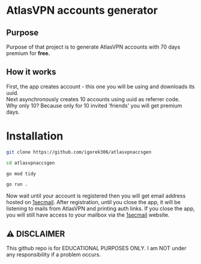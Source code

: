 # AtlasVPN accounts generator
## Purpose

Purpose of that project is to generate AtlasVPN accounts with 70 days premium for **free.**

## How it works

First, the app creates account - this one you will be using and downloads its uuid.\
Next asynchronously creates 10 accounts using uuid as referrer code.\
Why only 10? Because only for 10 invited 'friends' you will get premium days.

# Installation 
```bash
git clone https://github.com/igorek306/atlasvpnaccsgen
```
```bash
cd atlasvpnaccsgen
```
```bash
go mod tidy
```
```bash
go run .
```
Now wait until your account is registered then you will get email address hosted on [1secmail](https://www.1secmail.com/). After registration, until you close the app, it will be listening to mails from AtlasVPN and printing auth links. If you close the app, you will still have access to your mailbox via the [1secmail](https://www.1secmail.com/) website.

## ⚠️ DISCLAIMER
This github repo is for EDUCATIONAL PURPOSES ONLY. I am NOT under any responsibility if a problem occurs.
